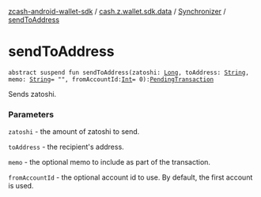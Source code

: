 [zcash-android-wallet-sdk](../../index.md) / [cash.z.wallet.sdk.data](../index.md) / [Synchronizer](index.md) / [sendToAddress](./send-to-address.md)

# sendToAddress

`abstract suspend fun sendToAddress(zatoshi: `[`Long`](https://kotlinlang.org/api/latest/jvm/stdlib/kotlin/-long/index.html)`, toAddress: `[`String`](https://kotlinlang.org/api/latest/jvm/stdlib/kotlin/-string/index.html)`, memo: `[`String`](https://kotlinlang.org/api/latest/jvm/stdlib/kotlin/-string/index.html)` = "", fromAccountId: `[`Int`](https://kotlinlang.org/api/latest/jvm/stdlib/kotlin/-int/index.html)` = 0): `[`PendingTransaction`](../../cash.z.wallet.sdk.entity/-pending-transaction/index.md)

Sends zatoshi.

### Parameters

`zatoshi` - the amount of zatoshi to send.

`toAddress` - the recipient's address.

`memo` - the optional memo to include as part of the transaction.

`fromAccountId` - the optional account id to use. By default, the first account is used.